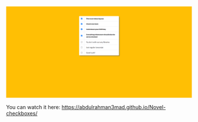 ![view](./assets/imgs/view.png)

You can watch it here:
https://abdulrahman3mad.github.io/Novel-checkboxes/
